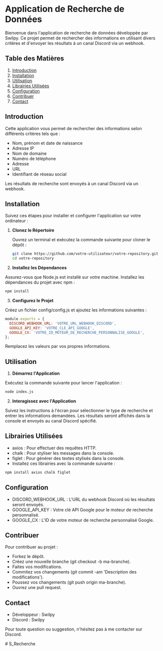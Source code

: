 # Application de Recherche de Données

Bienvenue dans l'application de recherche de données développée par Swilpy. Ce projet permet de rechercher des informations en utilisant divers critères et d'envoyer les résultats à un canal Discord via un webhook.

## Table des Matières

1. [Introduction](#introduction)
2. [Installation](#installation)
3. [Utilisation](#utilisation)
4. [Librairies Utilisées](#librairies-utilisées)
5. [Configuration](#configuration)
6. [Contribuer](#contribuer)
7. [Contact](#contact)

## Introduction

Cette application vous permet de rechercher des informations selon différents critères tels que :

- Nom, prénom et date de naissance
- Adresse IP
- Nom de domaine
- Numéro de téléphone
- Adresse
- URL
- Identifiant de réseau social

Les résultats de recherche sont envoyés à un canal Discord via un webhook.

## Installation

Suivez ces étapes pour installer et configurer l'application sur votre ordinateur :

1. **Clonez le Répertoire**

   Ouvrez un terminal et exécutez la commande suivante pour cloner le dépôt :

   ```bash
   git clone https://github.com/votre-utilisateur/votre-repository.git
   cd votre-repository
   ```


2. **Installez les Dépendances**

Assurez-vous que Node.js est installé sur votre machine. Installez les dépendances du projet avec npm :

```bash 
npm install
```

3. **Configurez le Projet**

Créez un fichier config/config.js et ajoutez les informations suivantes :

```js
module.exports = {
  DISCORD_WEBHOOK_URL: 'VOTRE_URL_WEBHOOK_DISCORD',
  GOOGLE_API_KEY: 'VOTRE_CLE_API_GOOGLE',
  GOOGLE_CX: 'VOTRE_ID_MOTEUR_DE_RECHERCHE_PERSONNALISE_GOOGLE',
};
```

Remplacez les valeurs par vos propres informations.

## Utilisation

1. **Démarrez l'Application**

Exécutez la commande suivante pour lancer l'application :

```bash
node index.js
```

2. **Interagissez avec l'Application**

Suivez les instructions à l'écran pour sélectionner le type de recherche et entrer les informations demandées. Les résultats seront affichés dans la console et envoyés au canal Discord spécifié.

## Librairies Utilisées
- axios : Pour effectuer des requêtes HTTP.
- chalk : Pour styliser les messages dans la console.
- figlet : Pour générer des textes stylisés dans la console.
- Installez ces librairies avec la commande suivante :

```bash
npm install axios chalk figlet
```

## Configuration

- DISCORD_WEBHOOK_URL : L'URL du webhook Discord où les résultats seront envoyés.
- GOOGLE_API_KEY : Votre clé API Google pour le moteur de recherche personnalisé.
- GOOGLE_CX : L'ID de votre moteur de recherche personnalisé Google.

## Contribuer
Pour contribuer au projet :

- Forkez le dépôt.
- Créez une nouvelle branche (git checkout -b ma-branche).
- Faites vos modifications.
- Commitez vos changements (git commit -am 'Description des modifications').
- Poussez vos changements (git push origin ma-branche).
- Ouvrez une pull request.

## Contact
- Développeur : Swilpy
- Discord : Swilpy

Pour toute question ou suggestion, n'hésitez pas à me contacter sur Discord.


#   S _ R e c h e r c h e 
 
 
